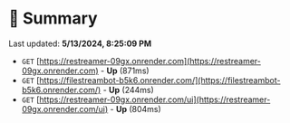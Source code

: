 # 📖 Summary
Last updated: **5/13/2024, 8:25:09 PM**

- `GET` [https://restreamer-09gx.onrender.com](https://restreamer-09gx.onrender.com) - **Up** (871ms)
- `GET` [https://filestreambot-b5k6.onrender.com/](https://filestreambot-b5k6.onrender.com/) - **Up** (244ms)
- `GET` [https://restreamer-09gx.onrender.com/ui](https://restreamer-09gx.onrender.com/ui) - **Up** (804ms)
